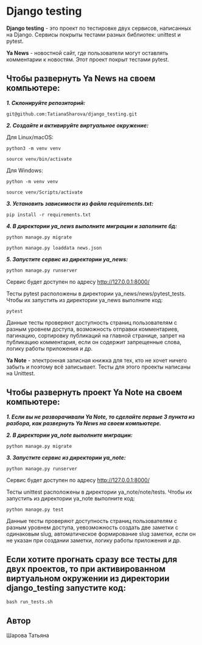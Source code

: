 # Django testing

**Django testing** - это проект по тестировке двух сервисов, написанных на Django. Сервисы покрыты тестами разных библиотек: unittest и pytest.


**Ya News** - новостной сайт, где пользователи могут оставлять комментарии к новостям. Этот проект покрыт тестами pytest.

## Чтобы развернуть Ya News на своем компьютере:

**_1. Склонируйте репозиторий:_**
```
git@github.com:TatianaSharova/django_testing.git
```
**_2. Создайте и активируйте виртуальное окружение:_**

Для Linux/macOS:
```
python3 -m venv venv
```
```
source venv/bin/activate
```
Для Windows:
```
python -m venv venv
```
```
source venv/Scripts/activate
```
**_3. Установить зависимости из файла requirements.txt:_**
```
pip install -r requirements.txt
```
**_4. В директории ya_news выполните миграции и заполните бд:_**
```
python manage.py migrate
```
```
python manage.py loaddata news.json
```
**_5. Запустите сервис из директории ya_news:_**
```
python manage.py runserver
```
Сервис будет доступен по адресу  http://127.0.0.1:8000/

Тесты pytest расположены в директории ya_news/news/pytest_tests. Чтобы их запустить из директории ya_news выполните код:
```
pytest
```
Данные тесты проверяют доступность страниц пользователям с разным уровнем доступа, возможность отправки комментариев, пагинацию, сортировку публикаций на главной странице, запрет на публикацию комментария, если он содержит запрещенные слова, логику работы приложения и др.


**Ya Note** - электронная записная книжка для тех, кто не хочет ничего забыть и поэтому всё записывает. Тесты для этого проекты написаны на Unittest.

## Чтобы развернуть проект Ya Note на своем компьютере:

**_1. Если вы не разворачивали Ya Note, то сделайте первые 3 пункта из разбора, как развернуть Ya News на своем компьютере._**

**_2. В директории ya_note выполните миграции:_**
```
python manage.py migrate
```
**_3. Запустите сервис из директории ya_note:_**
```
python manage.py runserver
```
Сервис будет доступен по адресу  http://127.0.0.1:8000/

Тесты unittest расположены в директории ya_note/note/tests. Чтобы их запустить из директории ya_note выполните код:
```
python manage.py test
```
Данные тесты проверяют доступность страниц пользователям с разным уровнем доступа, yевозможноcть создать две заметки с одинаковым slug, автоматическое формирование slug заметки, если он не указан при создании заметки, логику работы приложения и др.

## Если хотите прогнать сразу все тесты для двух проектов, то при активированном виртуальном окружении из директории django_testing запустите код:
```
bash run_tests.sh
```

## Автор
Шарова Татьяна
